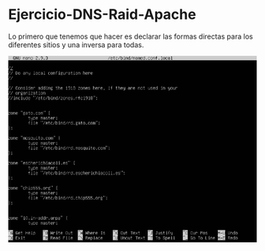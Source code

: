 # Ejercicio-DNS-Raid-Apache
Lo primero que tenemos que hacer es declarar las formas directas para los diferentes sitios y una inversa para todas.

![](https://github.com/antoniodavidperez/Ejercicio-DNS-Raid-Apache/blob/master/named.conf.local.PNG)
